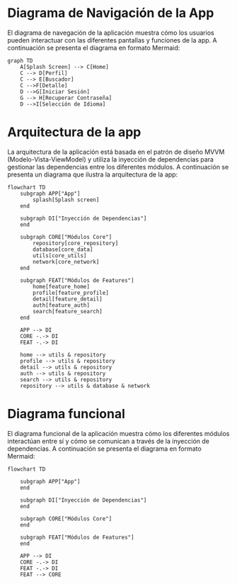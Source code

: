 # Diagrama de Navigación de la App

El diagrama de navegación de la aplicación muestra cómo los usuarios pueden interactuar con las
diferentes pantallas y funciones de la app. A continuación se presenta el diagrama en formato
Mermaid:

```mermaid
graph TD
    A[Splash Screen] --> C[Home]
    C --> D[Perfil]
    C --> E[Buscador]
    C -->F[Detalle]
    D -->G[Iniciar Sesión]
    G --> H[Recuperar Contraseña]
    D -->I[Selección de Idioma]
```

# Arquitectura de la app

La arquitectura de la aplicación está basada en el patrón de diseño MVVM (Modelo-Vista-ViewModel) y utiliza la inyección de dependencias para gestionar las dependencias entre los diferentes módulos. A
continuación se presenta un diagrama que ilustra la arquitectura de la app:
```mermaid
flowchart TD
    subgraph APP["App"]
        splash[Splash screen]
    end

    subgraph DI["Inyección de Dependencias"]
    end

    subgraph CORE["Módulos Core"]
        repository[core_repository]
        database[core_data]
        utils[core_utils]
        network[core_network]
    end

    subgraph FEAT["Módulos de Features"]
        home[feature_home]
        profile[feature_profile]
        detail[feature_detail]
        auth[feature_auth]
        search[feature_search]
    end

    APP --> DI
    CORE -.-> DI
    FEAT -.-> DI
    
    home --> utils & repository
    profile --> utils & repository
    detail --> utils & repository
    auth --> utils & repository
    search --> utils & repository
    repository --> utils & database & network
```

# Diagrama funcional
El diagrama funcional de la aplicación muestra cómo los diferentes módulos interactúan entre sí y
cómo se comunican a través de la inyección de dependencias. A continuación se presenta el diagrama
en formato Mermaid:

```mermaid
flowchart TD
    
    subgraph APP["App"]
    end
    
    subgraph DI["Inyección de Dependencias"]
    end

    subgraph CORE["Módulos Core"]
    end

    subgraph FEAT["Módulos de Features"]
    end

    APP --> DI
    CORE -.-> DI
    FEAT -.-> DI
    FEAT --> CORE
```